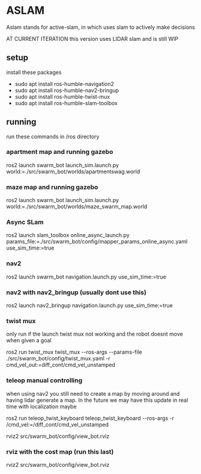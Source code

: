# ASLAM

Aslam stands for active-slam, in which uses slam to actively make decisions

AT CURRENT ITERATION this version uses LIDAR slam and is still WIP 

## setup

install these packages

- sudo apt install ros-humble-navigation2
- sudo apt install ros-humble-nav2-bringup
- sudo apt install ros-humble-twist-mux
- sudo apt install ros-humble-slam-toolbox

## running

run these commands in /ros directory

### apartment map and running gazebo

ros2 launch swarm_bot launch_sim.launch.py world:=./src/swarm_bot/worlds/apartmentswag.world

### maze map and running gazebo

ros2 launch swarm_bot launch_sim.launch.py world:=./src/swarm_bot/worlds/maze_swarm_map.world

### Async SLam

ros2 launch slam_toolbox online_async_launch.py params_file:=./src/swarm_bot/config/mapper_params_online_async.yaml use_sim_time:=true

### nav2 

ros2 launch swarm_bot navigation.launch.py use_sim_time:=true

### nav2 with nav2_bringup (usually dont use this)

ros2 launch nav2_bringup navigation.launch.py use_sim_time:=true

### twist mux 

only run if the launch twist mux not working and the robot doesnt move when given a goal

ros2 run twist_mux twist_mux --ros-args --params-file ./src/swarm_bot/config/twist_mux.yaml -r cmd_vel_out:=diff_cont/cmd_vel_unstamped

### teleop manual controlling

when using nav2 you still need to create a map by moving around and having lidar generate a map. In the future we may have this update in real time with localization maybe

ros2 run teleop_twist_keyboard teleop_twist_keyboard --ros-args -r /cmd_vel:=/diff_cont/cmd_vel_unstamped

rviz2 src/swarm_bot/config/view_bot.rviz    

### rviz with the cost map (run this last)

rviz2 src/swarm_bot/config/view_bot.rviz    
